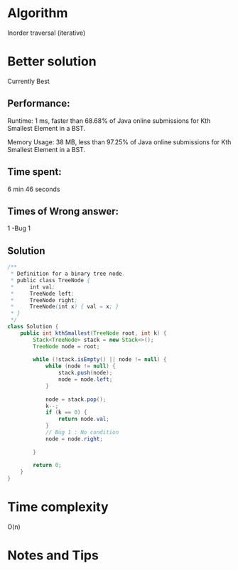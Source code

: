 # Algorithm

Inorder traversal (iterative)

# Better solution

Currently Best

## Performance:

Runtime: 1 ms, faster than 68.68% of Java online submissions for Kth Smallest Element in a BST.

Memory Usage: 38 MB, less than 97.25% of Java online submissions for Kth Smallest Element in a BST.

## Time spent:

6 min 46 seconds

## Times of Wrong answer:

1 -Bug 1

## Solution

```java
/**
 * Definition for a binary tree node.
 * public class TreeNode {
 *     int val;
 *     TreeNode left;
 *     TreeNode right;
 *     TreeNode(int x) { val = x; }
 * }
 */
class Solution {
    public int kthSmallest(TreeNode root, int k) {
        Stack<TreeNode> stack = new Stack<>();
        TreeNode node = root;
        
        while (!stack.isEmpty() || node != null) {
            while (node != null) {
                stack.push(node);
                node = node.left;
            }
            
            node = stack.pop();
            k--;
            if (k == 0) {
                return node.val;
            }
            // Bug 1 : No condition
            node = node.right;
            
        }
        
        return 0;
    }
}
```

# Time complexity

O(n)

# Notes and Tips


